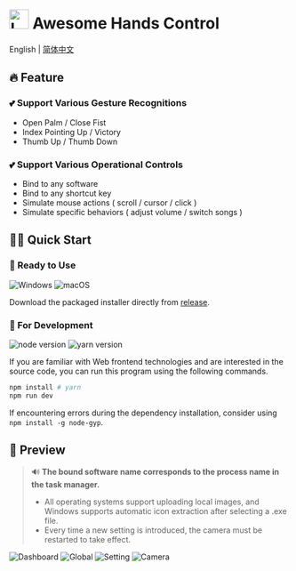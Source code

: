 # <img alt="Logo" src="./public/images/icons/MainWindow.ico" width="35"> Awesome Hands Control

English | [简体中文](./README-CN.md)

## 🔥 Feature

### 💕 Support Various Gesture Recognitions

- Open Palm / Close Fist
- Index Pointing Up / Victory
- Thumb Up / Thumb Down

### 💕 Support Various Operational Controls

- Bind to any software
- Bind to any shortcut key
- Simulate mouse actions ( scroll / cursor / click )
- Simulate specific behaviors ( adjust volume / switch songs )

## 🧙🏻 Quick Start

### 🔮 Ready to Use

<img src="https://img.shields.io/badge/Windows-gray" alt="Windows"/> <img src="https://img.shields.io/badge/macOS-darkslategray" alt="macOS"/> 

Download the packaged installer directly from [release](https://github.com/RylanBot/awesome-hands-control/releases).

### 🔮 For Development

<img src="https://img.shields.io/badge/node-18.x-green" alt="node version"/> <img src="https://img.shields.io/badge/yarn-1.x-blue" alt="yarn version"/>

If you are familiar with Web frontend technologies and are interested in the source code, you can run this program using the following commands.

```sh
npm install # yarn
npm run dev
```

If encountering  errors during the dependency installation, consider using `npm install -g node-gyp`.

## 🌷 Preview
> 🔊 **The bound software name corresponds to the process name in the task manager.**  
> - All operating systems support uploading local images, and Windows supports automatic icon extraction after selecting a .exe file.  
> - Every time a new setting is introduced, the camera must be restarted to take effect.

![Dashboard](https://s2.loli.net/2023/12/09/X1Pl9NdOKGDheFT.png)
![Global](https://s2.loli.net/2024/05/30/9M8mSqHtplQTRwL.png)
![Setting](https://s2.loli.net/2023/12/10/TDwQo7t4Eh6RkzN.png)
![Camera](https://s2.loli.net/2024/05/30/POZVw8MaxSChXo4.png)